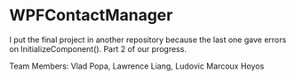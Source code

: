 # WPFContactManager
I put the final project in another repository because the last one gave errors on InitializeComponent(). Part 2 of our progress.

Team Members: Vlad Popa, Lawrence Liang, Ludovic Marcoux Hoyos
